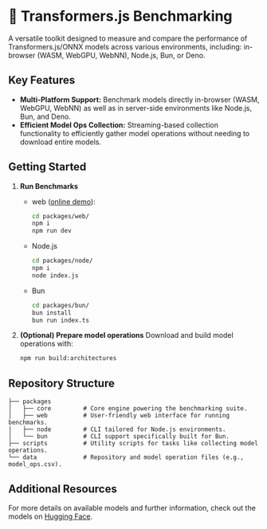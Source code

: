 # 🤗 Transformers.js Benchmarking

A versatile toolkit designed to measure and compare the performance of Transformers.js/ONNX models across various environments, including: in-browser (WASM, WebGPU, WebNN), Node.js, Bun, or Deno.

## Key Features

- **Multi-Platform Support:** Benchmark models directly in-browser (WASM, WebGPU, WebNN) as well as in server-side environments like Node.js, Bun, and Deno.
- **Efficient Model Ops Collection:** Streaming-based collection functionality to efficiently gather model operations without needing to download entire models.

## Getting Started

1. **Run Benchmarks**
    - web ([online demo](https://huggingface.co/spaces/onnx-internal-testing/transformers.js-benchmarking)):
        ```sh
        cd packages/web/
        npm i
        npm run dev
        ```

    - Node.js
        ```sh
        cd packages/node/
        npm i
        node index.js
        ```

    - Bun
        ```sh
        cd packages/bun/
        bun install
        bun run index.ts
        ```

2. **(Optional) Prepare model operations**
   Download and build model operations with:

   ```sh
   npm run build:architectures
   ```

## Repository Structure
```
├── packages
│   ├── core         # Core engine powering the benchmarking suite.
│   ├── web          # User-friendly web interface for running benchmarks.
│   ├── node         # CLI tailored for Node.js environments.
│   └── bun          # CLI support specifically built for Bun.
├── scripts          # Utility scripts for tasks like collecting model operations.
└── data             # Repository and model operation files (e.g., model_ops.csv).
```

## Additional Resources

For more details on available models and further information, check out the models on [Hugging Face](https://huggingface.co/models?library=transformers.js).

